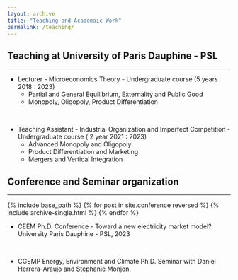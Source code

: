 ```yaml
---
layout: archive
title: "Teaching and Academaic Work"
permalink: /teaching/
---
```


## Teaching at University of Paris Dauphine - PSL
----
	  
* Lecturer - Microeconomics Theory - Undergraduate course (5 years 2018 : 2023)
	* Partial and General Equilibrium, Externality and Public Good
	* Monopoly, Oligopoly, Product Differentiation
 
 <br/>
 
* Teaching Assistant - Industrial Organization and Imperfect Competition - Undergraduate course ( 2 year 2021 : 2023)
	* Advanced Monopoly and Oligopoly
	* Product Differentiation and Marketing
	* Mergers and Vertical Integration
	
 
## Conference and Seminar organization 
----

{% include base_path %}
{% for post in site.conference reversed %}
  {% include archive-single.html %}
{% endfor %}


* CEEM Ph.D. Conference - Toward a new electricity market model? University Paris Dauphine - PSL, 2023
 <br/>
 
* CGEMP Energy, Environment and Climate Ph.D. Seminar with Daniel Herrera-Araujo and Stephanie Monjon.

